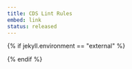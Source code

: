 ```yaml
---
title: CDS Lint Rules
embed: link
status: released
---
```

<!--- Migrated: @external/tools/rules/02-rules-released.md -> @external/tools/lint-rulelist/rules-released.md -->


<style scoped>
  h1:before {
    content: "Tools"; display: block; font-size: 60%; margin: 0 0 .2em;
  }

  .label {
    box-sizing: border-box;
    white-space: nowrap;
    border-radius: 1em;
    padding: 0.12em 0.7em 0.2em;
    text-align: center;
    color: #ffffff;
    font-size: 1em;
    font-weight: 500;
    line-height: 1;
    display: inline;
    white-space: nowrap;
    vertical-align: baseline;
    position: relative;
    background-color: #0366d6;
  }

  .shifted {
    top: -1em;
  }

  .emoji {
    display: inline !important;
    margin: 0px !important;
  }
</style>


<!--- {% include _toc %} -->

{% if jekyll.environment == "external" %}
  <!--- {% include _git/eslint-plugin-cds/docs/Rules-released.md %} -->
{% endif %}

